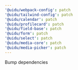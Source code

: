 ```yaml
---
'@uidu/webpack-config': patch
'@uidu/tailwind-config': patch
'@uidu/calendar': patch
'@uidu/profilecard': patch
'@uidu/field-base': patch
'@uidu/form': patch
'@uidu/select': patch
'@uidu/media-core': patch
'@uidu/media-picker': patch
---
```


Bump dependencies
